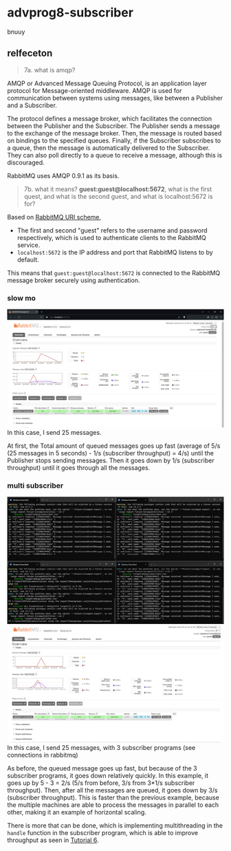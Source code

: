 # advprog8-subscriber

bnuuy


## relfeceton

> 7a. what is amqp?

AMQP or Advanced Message Queuing Protocol, is an application layer protocol for Message-oriented middleware.
AMQP is used for communication between systems using messages, like between a Publisher and a Subscriber.

The protocol defines a message broker, which facilitates the connection between the Publisher and the Subscriber.
The Publisher sends a message to the exchange of the message broker.
Then, the message is routed based on bindings to the specified queues.
Finally, if the Subscriber subscribes to a queue, then the message is automatically delivered to the Subscriber.
They can also poll directly to a queue to receive a message, although this is discouraged. 

RabbitMQ uses AMQP 0.9.1 as its basis.

> 7b. what it means? **guest:guest@localhost:5672**, what is the first quest, and what is the second guest, and what is localhost:5672 is for?

Based on [RabbitMQ URI scheme](https://www.rabbitmq.com/docs/uri-spec#the-amqp-uri-scheme), 
- The first and second "guest" refers to the username and password respectively,
which is used to authenticate clients to the RabbitMQ service.
- `localhost:5672` is the IP address and port that RabbitMQ listens to by default.

This means that `guest:guest@localhost:5672` is connected to the RabbitMQ message broker securely using authentication.


### slow mo
![Simulation of slow subscriber](slowmo.png)
In this case, I send 25 messages.

At first, the Total amount of queued messages goes up fast (average of 5/s (25 messages in 5 seconds) - 1/s (subscriber throughput) = 4/s) until the Publisher stops sending messages.
Then it goes down by 1/s (subscriber throughput) until it goes through all the messages.


### multi subscriber
![terminal setup screenshot](multi-terminal.png)
![rabbitmq screenshot](multi-rmq.png)
In this case, I send 25 messages, with 3 subscriber programs (see connections in rabbitmq)

As before, the queued message goes up fast, but because of the 3 subscriber programs, it goes down relatively quickly.
In this example, it goes up by 5 - 3 = 2/s (5/s from before, 3/s from 3*1/s subscriber throughput).
Then, after all the messages are queued, it goes down by 3/s (subscriber throughput).
This is faster than the previous example, because the multiple machines are able to process the messages in parallel to each other, making it an example of horizontal scaling.

There is more that can be done, which is implementing multithreading in the `handle` function in the subscriber program, which is able to improve throughput as seen in [Tutorial 6](https://github.com/riorio805/rust-shoppers).
